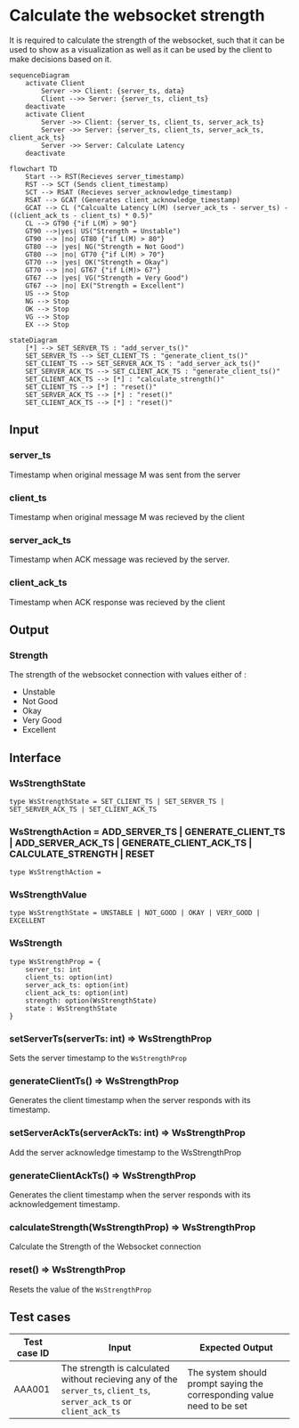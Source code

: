 # Calculate the websocket strength
It is required to calculate the strength of the websocket, such that it can be used to show as a visualization as well as it can be used by the client to make decisions based on it.

```mermaid
sequenceDiagram
	activate Client
		Server ->> Client: {server_ts, data}
		Client -->> Server: {server_ts, client_ts}
	deactivate
	activate Client
		Server ->> Client: {server_ts, client_ts, server_ack_ts}
		Server ->> Server: {server_ts, client_ts, server_ack_ts, client_ack_ts}
		Server ->> Server: Calculate Latency
	deactivate
```

```mermaid
flowchart TD
	Start --> RST(Recieves server_timestamp)
	RST --> SCT (Sends client_timestamp)
	SCT --> RSAT (Recieves server_acknowledge_timestamp) 
	RSAT --> GCAT (Generates client_acknowledge_timestamp)
	GCAT --> CL ("Calcualte Latency L(M) (server_ack_ts - server_ts) - ((client_ack_ts - client_ts) * 0.5)"
	CL --> GT90 {"if L(M) > 90"}
	GT90 -->|yes| US("Strength = Unstable")
	GT90 --> |no| GT80 {"if L(M) > 80"}
	GT80 --> |yes| NG("Strength = Not Good")
	GT80 --> |no| GT70 {"if L(M) > 70"}
	GT70 --> |yes| OK("Strength = Okay")
	GT70 --> |no| GT67 {"if L(M)> 67"}
	GT67 --> |yes| VG("Strength = Very Good")
	GT67 --> |no| EX("Strength = Excellent")
	US --> Stop
	NG --> Stop
	OK --> Stop
	VG --> Stop
	EX --> Stop
```

```mermaid
stateDiagram
	[*] --> SET_SERVER_TS : "add_server_ts()"
	SET_SERVER_TS --> SET_CLIENT_TS : "generate_client_ts()"
	SET_CLIENT_TS --> SET_SERVER_ACK_TS : "add_server_ack_ts()"
	SET_SERVER_ACK_TS --> SET_CLIENT_ACK_TS : "generate_client_ts()"
	SET_CLIENT_ACK_TS --> [*] : "calculate_strength()"
	SET_CLIENT_TS --> [*] : "reset()"
	SET_SERVER_ACK_TS --> [*] : "reset()"
	SET_CLIENT_ACK_TS --> [*] : "reset()"
```

## Input
### server_ts
Timestamp when original message M was sent from the server
### client_ts 
Timestamp when original message M was recieved by the client
### server_ack_ts 
Timestamp when ACK message was recieved by the server.
### client_ack_ts
Timestamp when ACK response was recieved by the client

## Output
###  Strength 
The strength of the websocket connection with values either of :
- Unstable
- Not Good
- Okay
- Very Good
- Excellent
## Interface
### WsStrengthState 
```
type WsStrengthState = SET_CLIENT_TS | SET_SERVER_TS | SET_SERVER_ACK_TS | SET_CLIENT_ACK_TS
```
### WsStrengthAction = ADD_SERVER_TS | GENERATE_CLIENT_TS | ADD_SERVER_ACK_TS | GENERATE_CLIENT_ACK_TS | CALCULATE_STRENGTH | RESET
```
type WsStrengthAction = 
```
### WsStrengthValue
```
type WsStrengthState = UNSTABLE | NOT_GOOD | OKAY | VERY_GOOD | EXCELLENT
```
### WsStrength
```
type WsStrengthProp = {
	server_ts: int
	client_ts: option(int)
	server_ack_ts: option(int)
	client_ack_ts: option(int)
	strength: option(WsStrengthState)
	state : WsStrengthState
}
```
### setServerTs(serverTs: int) => WsStrengthProp
Sets the server timestamp to the `WsStrengthProp`
### generateClientTs() => WsStrengthProp
Generates the client timestamp when the server responds with its timestamp.
### setServerAckTs(serverAckTs: int) => WsStrengthProp
Add the server acknowledge timestamp to the WsStrengthProp
### generateClientAckTs() => WsStrengthProp
Generates the client timestamp when the server responds with its acknowledgement timestamp.
### calculateStrength(WsStrengthProp) => WsStrengthProp
Calculate the Strength of the Websocket connection
### reset() => WsStrengthProp
Resets the value of the `WsStrengthProp`
## Test cases
| Test case ID | Input | Expected Output |
|--------------|-------|-----------------|
|	AAA001 | The strength is calculated without recieving any of the `server_ts`, `client_ts`, `server_ack_ts` or `client_ack_ts` | The system should prompt saying the corresponding value need to be set |
